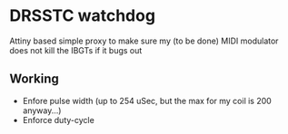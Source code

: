# DRSSTC watchdog

Attiny based simple proxy to make sure my (to be done) MIDI modulator does not kill the IBGTs if it bugs out

## Working

  - Enfore pulse width (up to 254 uSec, but the max for my coil is 200 anyway...)
  - Enforce duty-cycle

